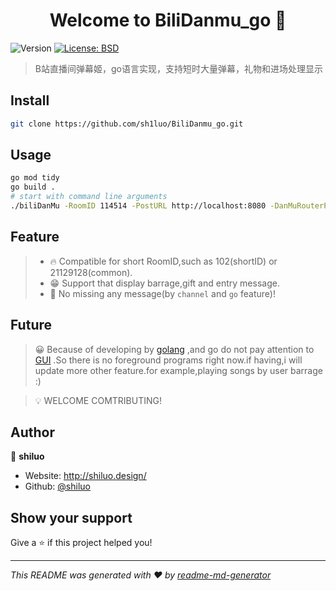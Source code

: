 <h1 align="center">Welcome to BiliDanmu_go 👋</h1>
<p>
  <img alt="Version" src="https://img.shields.io/badge/version-V1.0-blue.svg?cacheSeconds=2592000" />
  <a href="#" target="_blank">
    <img alt="License: BSD" src="https://img.shields.io/badge/License-BSD-yellow.svg" />
  </a>
</p>

> B站直播间弹幕姬，go语言实现，支持短时大量弹幕，礼物和进场处理显示

## Install

```sh
git clone https://github.com/sh1luo/BiliDanmu_go.git
```

## Usage

```sh
go mod tidy
go build .
# start with command line arguments
./biliDanMu -RoomID 114514 -PostURL http://localhost:8080 -DanMuRouterPath dm -GiftRouterPath gift -MiddlewareMode true
```

## Feature

> - 🔥  Compatible for short RoomID,such as 102(shortID) or 21129128(common).
> - 😁 Support that display barrage,gift and entry message.
> - 💎 No missing any message(by `channel` and `go` feature)!

## Future

> 😀 Because of developing by [golang](https://golang.org/) ,and go do not pay attention to [GUI](https://zh.wikipedia.org/zh/%E5%9B%BE%E5%BD%A2%E7%94%A8%E6%88%B7%E7%95%8C%E9%9D%A2) .So there is no foreground programs right now.if having,i will update more other feature.for example,playing songs by user barrage :)

>  💡 WELCOME COMTRIBUTING!

## Author

👤 **shiluo**

* Website: http://shiluo.design/
* Github: [@shiluo](https://github.com/shiluo)

## Show your support

Give a ⭐️ if this project helped you!

***
_This README was generated with ❤️ by [readme-md-generator](https://github.com/kefranabg/readme-md-generator)_